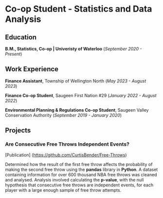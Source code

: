 # Co-op Student - Statistics and Data Analysis

## Education
**B.M., Statistics, Co-op | Univeristy of Waterloo** (_September 2020 - Present_)

## Work Experience
**Finance Assistant**, Township of Wellington North (_May 2023 - August 2023_)

**Finance Co-op Student**, Saugeen First Nation #29 (_January 2022 - August 2022_)

**Environmental Planning & Regulations Co-op Student**, Saugeen Valley Conservation Authority (_September 2019 - January 2020_)

## Projects
### Are Consecutive Free Throws Independent Events?
[Publication] (https://github.com/CurtisBender/Free-Throws)

Determined how the result of the first free throw affects the probability of making the second free throw using the **pandas** library in **Python**. A dataset containing information for over 600 thousand NBA free throws was cleaned and analysed. Analysis involved calculating the **p-value**, with the null hypothesis that consecutive free throws are independent events, for each player with a large enough sample of free throw attempts.
